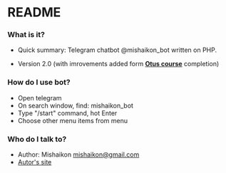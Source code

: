 # README #

### What is it? ###

* Quick summary:
Telegram chatbot @mishaikon_bot written on PHP.

* Version 2.0 (with imrovements added form **[Otus course](https://fas.st/wRyRs)** completion)
 
### How do I use bot? ###

* Open telegram
* On search window, find: mishaikon_bot
* Type "/start" command, hot Enter
* Choose other menu items from menu

### Who do I talk to? ###

* Author: Mishaikon [<mishaikon@gmail.com>](mailto:mishaikon@gmail.com)
* [Autor's site](http://nujensait.ru/)
